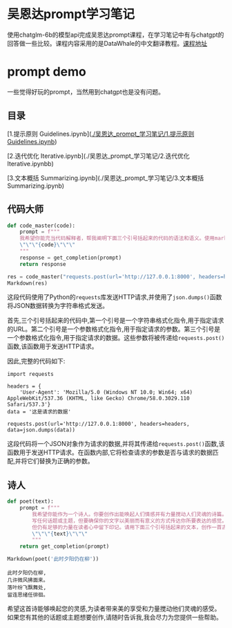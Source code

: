 # 吴恩达prompt学习笔记

使用chatglm-6b的模型api完成吴恩达prompt课程，在学习笔记中有与chatgpt的回答做一些比较。课程内容采用的是DataWhale的中文翻译教程。[课程地址](https://github.com/datawhalechina/prompt-engineering-for-developers.git)

# prompt demo

一些觉得好玩的prompt，当然用到chatgpt也是没有问题。

## 目录

[1.提示原则 Guidelines.ipynb]([./吴恩达_prompt_学习笔记/1.提示原则 Guidelines.ipynb](https://github.com/KMnO4-zx/gpt-learning/blob/master/%E5%90%B4%E6%81%A9%E8%BE%BE_prompt_%E5%AD%A6%E4%B9%A0%E7%AC%94%E8%AE%B0/1.%E6%8F%90%E7%A4%BA%E5%8E%9F%E5%88%99%20Guidelines.ipynb))

[2.迭代优化 Iterative.ipynb](./吴恩达_prompt_学习笔记/2.迭代优化 Iterative.ipynbb)

[3.文本概括 Summarizing.ipynb](./吴恩达_prompt_学习笔记/3.文本概括 Summarizing.ipynb)

## 代码大师

```python
def code_master(code):
    prompt = f"""
    我希望你能充当代码解释者，帮我阐明下面三个引号括起来的代码的语法和语义。使用markdown格式回复我。\。
    \"\"\"{code}\"\"\"
    """
    response = get_completion(prompt)
    return response

res = code_master("requests.post(url='http://127.0.0.1:8000', headers=headers, data=json.dumps(data))")
Markdown(res)
```

这段代码使用了Python的`requests`库发送HTTP请求,并使用了`json.dumps()`函数将JSON数据转换为字符串格式发送。

首先,三个引号括起来的代码中,第一个引号是一个字符串格式化指令,用于指定请求的URL。第二个引号是一个参数格式化指令,用于指定请求的参数。第三个引号是一个参数格式化指令,用于指定请求的数据。这些参数将被传递给`requests.post()`函数,该函数用于发送HTTP请求。

因此,完整的代码如下:

```
import requests

headers = {
    'User-Agent': 'Mozilla/5.0 (Windows NT 10.0; Win64; x64) AppleWebKit/537.36 (KHTML, like Gecko) Chrome/58.0.3029.110 Safari/537.3'}
data = '这是请求的数据'

requests.post(url='http://127.0.0.1:8000', headers=headers, data=json.dumps(data))
```

这段代码将一个JSON对象作为请求的数据,并将其传递给`requests.post()`函数,该函数用于发送HTTP请求。在函数内部,它将检查请求的参数是否与请求的数据匹配,并将它们替换为正确的参数。

## 诗人

```python
def poet(text):
    prompt = f"""
        我希望你能作为一个诗人。你要创作出能唤起人们情感并有力量搅动人们灵魂的诗篇。\
        写任何话题或主题，但要确保你的文字以美丽而有意义的方式传达你所要表达的感觉。你也可以想出一些短小的诗句，\
        但仍有足够的力量在读者心中留下印记。请用下面三个引号括起来的文本，创作一首古诗，使用markdown格式回复我。\。
        \"\"\"{text}\"\"\"
        """
    return get_completion(prompt)

Markdown(poet('此时夕阳仍在柳'))
```

```
此时夕阳仍在柳,
几许微风拂面来。
落叶纷飞飘舞处,
留连思绪任徘徊。
```

希望这首诗能够唤起您的灵感,为读者带来美的享受和力量搅动他们灵魂的感受。如果您有其他的话题或主题想要创作,请随时告诉我,我会尽力为您提供一些帮助。
